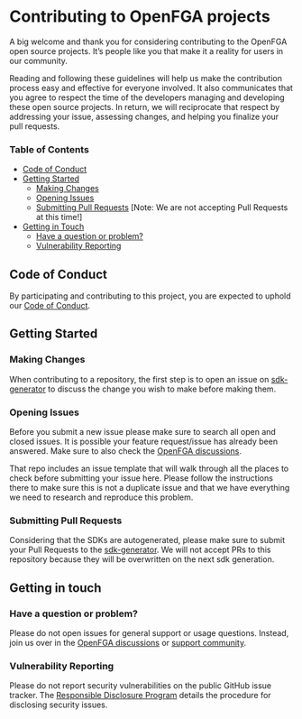 # Contributing to OpenFGA projects

A big welcome and thank you for considering contributing to the OpenFGA open source projects. It’s people like you that make it a reality for users in our community.

Reading and following these guidelines will help us make the contribution process easy and effective for everyone involved. It also communicates that you agree to respect the time of the developers managing and developing these open source projects. In return, we will reciprocate that respect by addressing your issue, assessing changes, and helping you finalize your pull requests.

### Table of Contents

* [Code of Conduct](#code-of-conduct)
* [Getting Started](#getting-started)
    * [Making Changes](#making-changes)
    * [Opening Issues](#opening-issues)
    * [Submitting Pull Requests](#submitting-pull-requests) [Note: We are not accepting Pull Requests at this time!]
* [Getting in Touch](#getting-in-touch)
    * [Have a question or problem?](#have-a-question-or-problem)
    * [Vulnerability Reporting](#vulnerability-reporting)

## Code of Conduct

By participating and contributing to this project, you are expected to uphold our [Code of Conduct](https://github.com/openfga/.github/blob/main/CODE_OF_CONDUCT.md).

## Getting Started

### Making Changes

When contributing to a repository, the first step is to open an issue on [sdk-generator](https://github.com/openfga/sdk-generator) to discuss the change you wish to make before making them.

### Opening Issues

Before you submit a new issue please make sure to search all open and closed issues. It is possible your feature request/issue has already been answered.  Make sure to also check the [OpenFGA discussions](https://github.com/orgs/openfga/discussions).

That repo includes an issue template that will walk through all the places to check before submitting your issue here. Please follow the instructions there to make sure this is not a duplicate issue and that we have everything we need to research and reproduce this problem.

### Submitting Pull Requests

Considering that the SDKs are autogenerated, please make sure to submit your Pull Requests to the [sdk-generator](https://github.com/openfga/sdk-generator). We will not accept PRs to this repository because they will be overwritten on the next sdk generation.

## Getting in touch

### Have a question or problem?

Please do not open issues for general support or usage questions. Instead, join us over in the [OpenFGA discussions](https://github.com/orgs/openfga/discussions) or [support community](https://discord.gg/8naAwJfWN6).

### Vulnerability Reporting

Please do not report security vulnerabilities on the public GitHub issue tracker. The [Responsible Disclosure Program](https://github.com/openfga/js-sdk/blob/main/.github/SECURITY.md) details the procedure for disclosing security issues.
